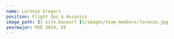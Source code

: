 ```yaml
---
name: Lorenzo Gregori
position: Flight Ops & Avionics
image_path: {{ site.baseurl }}/images/team_members/lorenzo.jpg
yearmajor: MSE 2024, EE
---
```


